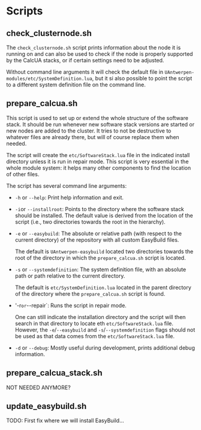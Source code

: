 # Scripts

## check_clusternode.sh

The `check_clusternode.sh` script prints information about the node it is running on and 
can also be used to check if the node is properly supported by the CalcUA stacks,
or if certain settings need to be adjusted.

Without command line arguments it will check the default file in `UAntwerpen-modules/etc/SystemDefinition.lua`,
but it si also possible to point the script to a different system definition file on the command line.

## prepare_calcua.sh

This script is used to set up or extend the whole structure of the software stack.
It should be run whenever new software stack versions are started or new nodes are added
to the cluster. It tries to not be destructive to whatever files are already there, but
will of course replace them when needed.

The script will create the `etc/SoftwareStack.lua` file in the indicated install directory
unless it is run in repair mode. This script is very essential in the whole module system:
it helps many other components to find the location of other files.

The script has several command line arguments:

- `-h` or `--help`: Print help information and exit.

- `-i`or `--installroot`: Points to the directory where the software stack should be
  installed. The default value is derived from the location of the script (i.e., two
  directories towards the root in the hierarchy).

- `-e` or `--easybuild`: The absolute or relative path (with respect to the current
  directory) of the repository with all custom EasyBuild files.

  The default is `UAntwerpen-easybuild` located two directories towards the root of
  the directory in which the `prepare_calcua.sh` script is located.

-  `-s` or `--systemdefinition`: The system definition file, with an absolute path or
   path relative to the current directory.

   The default is `etc/SystemDefinition.lua` located in the parent directory of the
   directory where the `prepare_calcua.sh` script is found.
  
- '-r` or `--repair`: Runs the script in repair mode.

  One can still indicate the installation directory and the script will then search in that
  directory to locate eth `etc/SoftwareStack.lua` file. However, the `-e`/`--easybuild`
  and `-s`/`--systemdefinition` flags should not be used as that data comes from the
  `etc/SoftwareStack.lua` file.


- `-d` or `--debug`: Mostly useful during development, prints additional debug information.


## prepare_calcua_stack.sh

NOT NEEDED ANYMORE?

## update_easybuild.sh

TODO: First fix where we will install EasyBuild...

